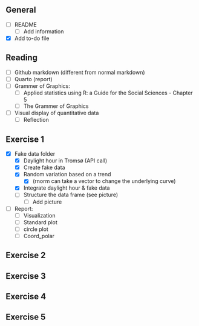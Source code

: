 ## General

-   [ ] README
    -   [ ] Add information
-   [x] Add to-do file

## Reading

-   [ ] Github markdown (different from normal markdown)
-   [ ] Quarto (report)
-   [ ] Grammer of Graphics:
    -   [ ] Applied statistics using R: a Guide for the Social Sciences - Chapter 5
    -   [ ] The Grammer of Graphics
-   [ ] Visual display of quantitative data
    -   [ ] Reflection

## Exercise 1

-   [x] Fake data folder
    -   [x] Daylight hour in Tromsø (API call)
    -   [x] Create fake data
    -   [x] Random variation based on a trend
      -   [x] (rnorm can take a vector to change the underlying curve)
    -   [x] Integrate daylight hour & fake data
    -   [ ] Structure the data frame (see picture)
        -   [ ] Add picture
-   [ ] Report: 
    -   [ ] Visualization
    -   [ ] Standard plot
    -   [ ] circle plot
    -   [ ] Coord_polar

## Exercise 2

## Exercise 3

## Exercise 4

## Exercise 5



